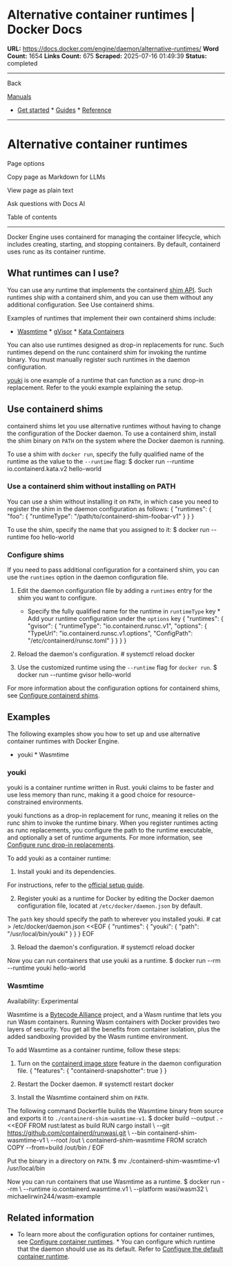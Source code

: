 # Alternative container runtimes | Docker Docs

**URL:** https://docs.docker.com/engine/daemon/alternative-runtimes/
**Word Count:** 1654
**Links Count:** 675
**Scraped:** 2025-07-16 01:49:39
**Status:** completed

---

Back

[Manuals](https://docs.docker.com/manuals/)

  * [Get started](https://docs.docker.com/get-started/)   * [Guides](https://docs.docker.com/guides/)   * [Reference](https://docs.docker.com/reference/)

* * *

# Alternative container runtimes

Page options

Copy page as Markdown for LLMs

View page as plain text

Ask questions with Docs AI

Table of contents

* * *

Docker Engine uses containerd for managing the container lifecycle, which includes creating, starting, and stopping containers. By default, containerd uses runc as its container runtime.

## What runtimes can I use?

You can use any runtime that implements the containerd [shim API](https://github.com/containerd/containerd/blob/main/core/runtime/v2/README.md). Such runtimes ship with a containerd shim, and you can use them without any additional configuration. See Use containerd shims.

Examples of runtimes that implement their own containerd shims include:

  * [Wasmtime](https://wasmtime.dev/)   * [gVisor](https://github.com/google/gvisor)   * [Kata Containers](https://katacontainers.io/)

You can also use runtimes designed as drop-in replacements for runc. Such runtimes depend on the runc containerd shim for invoking the runtime binary. You must manually register such runtimes in the daemon configuration.

[youki](https://github.com/youki-dev/youki) is one example of a runtime that can function as a runc drop-in replacement. Refer to the youki example explaining the setup.

## Use containerd shims

containerd shims let you use alternative runtimes without having to change the configuration of the Docker daemon. To use a containerd shim, install the shim binary on `PATH` on the system where the Docker daemon is running.

To use a shim with `docker run`, specify the fully qualified name of the runtime as the value to the `--runtime` flag:               $ docker run --runtime io.containerd.kata.v2 hello-world     

### Use a containerd shim without installing on PATH

You can use a shim without installing it on `PATH`, in which case you need to register the shim in the daemon configuration as follows:               {       "runtimes": {         "foo": {           "runtimeType": "/path/to/containerd-shim-foobar-v1"         }       }     }

To use the shim, specify the name that you assigned to it:               $ docker run --runtime foo hello-world     

### Configure shims

If you need to pass additional configuration for a containerd shim, you can use the `runtimes` option in the daemon configuration file.

  1. Edit the daemon configuration file by adding a `runtimes` entry for the shim you want to configure.

     * Specify the fully qualified name for the runtime in `runtimeType` key      * Add your runtime configuration under the `options` key          {       "runtimes": {         "gvisor": {           "runtimeType": "io.containerd.runsc.v1",           "options": {             "TypeUrl": "io.containerd.runsc.v1.options",             "ConfigPath": "/etc/containerd/runsc.toml"           }         }       }     }

  2. Reload the daemon's configuration.                    # systemctl reload docker          

  3. Use the customized runtime using the `--runtime` flag for `docker run`.                    $ docker run --runtime gvisor hello-world          

For more information about the configuration options for containerd shims, see [Configure containerd shims](https://docs.docker.com/reference/cli/dockerd/#configure-containerd-shims).

## Examples

The following examples show you how to set up and use alternative container runtimes with Docker Engine.

  * youki   * Wasmtime

### youki

youki is a container runtime written in Rust. youki claims to be faster and use less memory than runc, making it a good choice for resource-constrained environments.

youki functions as a drop-in replacement for runc, meaning it relies on the runc shim to invoke the runtime binary. When you register runtimes acting as runc replacements, you configure the path to the runtime executable, and optionally a set of runtime arguments. For more information, see [Configure runc drop-in replacements](https://docs.docker.com/reference/cli/dockerd/#configure-runc-drop-in-replacements).

To add youki as a container runtime:

  1. Install youki and its dependencies.

For instructions, refer to the [official setup guide](https://youki-dev.github.io/youki/user/basic_setup.html).

  2. Register youki as a runtime for Docker by editing the Docker daemon configuration file, located at `/etc/docker/daemon.json` by default.

The `path` key should specify the path to wherever you installed youki.                    # cat > /etc/docker/daemon.json <<EOF          {            "runtimes": {              "youki": {                "path": "/usr/local/bin/youki"              }            }          }          EOF          

  3. Reload the daemon's configuration.                    # systemctl reload docker          

Now you can run containers that use youki as a runtime.               $ docker run --rm --runtime youki hello-world     

### Wasmtime

Availability: Experimental 

Wasmtime is a [Bytecode Alliance](https://bytecodealliance.org/) project, and a Wasm runtime that lets you run Wasm containers. Running Wasm containers with Docker provides two layers of security. You get all the benefits from container isolation, plus the added sandboxing provided by the Wasm runtime environment.

To add Wasmtime as a container runtime, follow these steps:

  1. Turn on the [containerd image store](https://docs.docker.com/engine/storage/containerd/) feature in the daemon configuration file.                    {            "features": {              "containerd-snapshotter": true            }          }

  2. Restart the Docker daemon.                    # systemctl restart docker          

  3. Install the Wasmtime containerd shim on `PATH`.

The following command Dockerfile builds the Wasmtime binary from source and exports it to `./containerd-shim-wasmtime-v1`.                    $ docker build --output . - <<EOF          FROM rust:latest as build          RUN cargo install \              --git https://github.com/containerd/runwasi.git \              --bin containerd-shim-wasmtime-v1 \              --root /out \              containerd-shim-wasmtime          FROM scratch          COPY --from=build /out/bin /          EOF          

Put the binary in a directory on `PATH`.                    $ mv ./containerd-shim-wasmtime-v1 /usr/local/bin          

Now you can run containers that use Wasmtime as a runtime.               $ docker run --rm \      --runtime io.containerd.wasmtime.v1 \      --platform wasi/wasm32 \      michaelirwin244/wasm-example     

## Related information

  * To learn more about the configuration options for container runtimes, see [Configure container runtimes](https://docs.docker.com/reference/cli/dockerd/#configure-container-runtimes).   * You can configure which runtime that the daemon should use as its default. Refer to [Configure the default container runtime](https://docs.docker.com/reference/cli/dockerd/#configure-the-default-container-runtime).